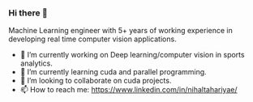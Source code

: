 ### Hi there 👋

Machine Learning engineer with 5+ years of working experience in developing real time computer vision applications.

- 🔭 I’m currently working on Deep learning/computer vision in sports analytics.
- 🌱 I’m currently learning cuda and parallel programming.
- 👯 I’m looking to collaborate on cuda projects.
- 📫 How to reach me: https://www.linkedin.com/in/nihaltahariyae/

